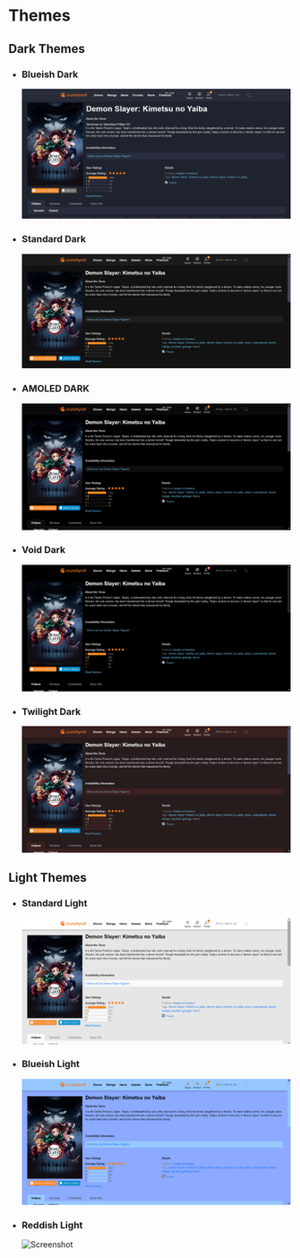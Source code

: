 # Themes
## Dark Themes
- ### Blueish Dark
  ![Screenshot](https://raw.githubusercontent.com/lazy-guy/crunchyroll-enhancer/master/imgs/blueishdark.png)
  
  
- ### Standard Dark
  ![Screenshot](https://raw.githubusercontent.com/lazy-guy/crunchyroll-enhancer/master/imgs/standarddark.png)
  
  
- ### AMOLED DARK
  ![Screenshot](https://raw.githubusercontent.com/lazy-guy/crunchyroll-enhancer/master/imgs/amoleddark.png)
  
  
- ### Void Dark
  ![Screenshot](https://raw.githubusercontent.com/lazy-guy/crunchyroll-enhancer/master/imgs/voiddark.png)
  
  
- ### Twilight Dark
  ![Screenshot](https://raw.githubusercontent.com/lazy-guy/crunchyroll-enhancer/master/imgs/twilightdark.png)
  
  

## Light Themes
- ### Standard Light
  ![Screenshot](https://raw.githubusercontent.com/lazy-guy/crunchyroll-enhancer/master/imgs/standardlight.png)
  
  
- ### Blueish Light
  ![Screenshot](https://raw.githubusercontent.com/lazy-guy/crunchyroll-enhancer/master/imgs/blueishlight.png)
  
  
- ### Reddish Light
  ![Screenshot](https://raw.githubusercontent.com/lazy-guy/crunchyroll-enhancer/master/imgs/reddishlight.png)
  
  
